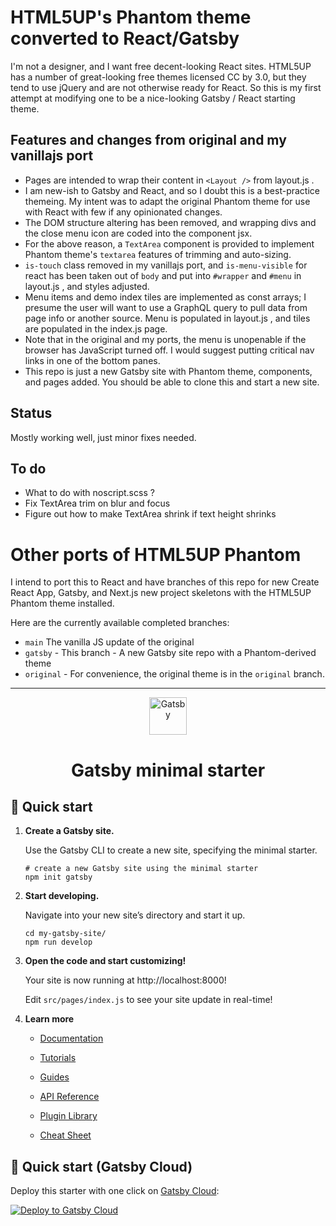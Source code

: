 # HTML5UP's Phantom theme converted to React/Gatsby

I'm not a designer, and I want free decent-looking React sites. HTML5UP has a number of great-looking free themes licensed CC by 3.0, but they tend to use jQuery and are not otherwise ready for React. So this is my first attempt at modifying one to be a nice-looking Gatsby / React starting theme.

## Features and changes from original and my vanillajs port

- Pages are intended to wrap their content in `<Layout />` from layout.js .
- I am new-ish to Gatsby and React, and so I doubt this is a best-practice themeing. My intent was to adapt the original Phantom theme for use with React with few if any opinionated changes.
- The DOM structure altering has been removed, and wrapping divs and the close menu icon are coded into the component jsx.
- For the above reason, a `TextArea` component is provided to implement Phantom theme's `textarea` features of trimming and auto-sizing.
- `is-touch` class removed in my vanillajs port, and `is-menu-visible` for react has been taken out of `body` and put into `#wrapper` and `#menu` in layout.js , and styles adjusted.
- Menu items and demo index tiles are implemented as const arrays; I presume the user will want to use a GraphQL query to pull data from page info or another source. Menu is populated in layout.js , and tiles are populated in the index.js page.
- Note that in the original and my ports, the menu is unopenable if the browser has JavaScript turned off. I would suggest putting critical nav links in one of the bottom panes.
- This repo is just a new Gatsby site with Phantom theme, components, and pages added. You should be able to clone this and start a new site.

## Status

Mostly working well, just minor fixes needed.

## To do

- What to do with noscript.scss ?
- Fix TextArea trim on blur and focus
- Figure out how to make TextArea shrink if text height shrinks

# Other ports of HTML5UP Phantom

I intend to port this to React and have branches of this repo for new Create React App, Gatsby, and Next.js new project skeletons with the HTML5UP Phantom theme installed.

Here are the currently available completed branches:

- `main` The vanilla JS update of the original
- `gatsby` - This branch - A new Gatsby site repo with a Phantom-derived theme
- `original` - For convenience, the original theme is in the `original` branch.

<hr>

<p align="center">
  <a href="https://www.gatsbyjs.com/?utm_source=starter&utm_medium=readme&utm_campaign=minimal-starter">
    <img alt="Gatsby" src="https://www.gatsbyjs.com/Gatsby-Monogram.svg" width="60" />
  </a>
</p>
<h1 align="center">
  Gatsby minimal starter
</h1>

## 🚀 Quick start

1.  **Create a Gatsby site.**

    Use the Gatsby CLI to create a new site, specifying the minimal starter.

    ```shell
    # create a new Gatsby site using the minimal starter
    npm init gatsby
    ```

2.  **Start developing.**

    Navigate into your new site’s directory and start it up.

    ```shell
    cd my-gatsby-site/
    npm run develop
    ```

3.  **Open the code and start customizing!**

    Your site is now running at http://localhost:8000!

    Edit `src/pages/index.js` to see your site update in real-time!

4.  **Learn more**

    - [Documentation](https://www.gatsbyjs.com/docs/?utm_source=starter&utm_medium=readme&utm_campaign=minimal-starter)

    - [Tutorials](https://www.gatsbyjs.com/tutorial/?utm_source=starter&utm_medium=readme&utm_campaign=minimal-starter)

    - [Guides](https://www.gatsbyjs.com/tutorial/?utm_source=starter&utm_medium=readme&utm_campaign=minimal-starter)

    - [API Reference](https://www.gatsbyjs.com/docs/api-reference/?utm_source=starter&utm_medium=readme&utm_campaign=minimal-starter)

    - [Plugin Library](https://www.gatsbyjs.com/plugins?utm_source=starter&utm_medium=readme&utm_campaign=minimal-starter)

    - [Cheat Sheet](https://www.gatsbyjs.com/docs/cheat-sheet/?utm_source=starter&utm_medium=readme&utm_campaign=minimal-starter)

## 🚀 Quick start (Gatsby Cloud)

Deploy this starter with one click on [Gatsby Cloud](https://www.gatsbyjs.com/cloud/):

[<img src="https://www.gatsbyjs.com/deploynow.svg" alt="Deploy to Gatsby Cloud">](https://www.gatsbyjs.com/dashboard/deploynow?url=https://github.com/gatsbyjs/gatsby-starter-minimal)
